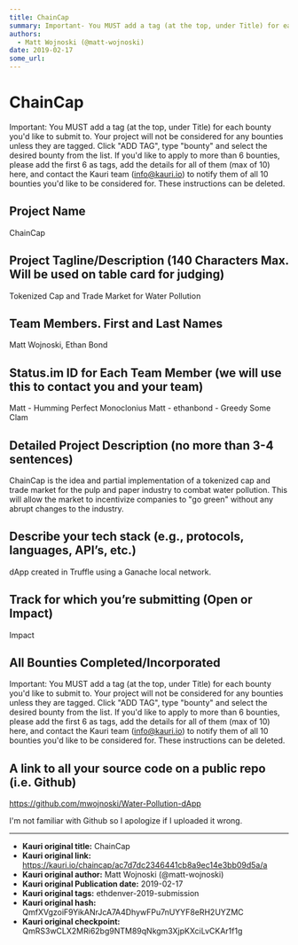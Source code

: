```yaml
---
title: ChainCap
summary: Important- You MUST add a tag (at the top, under Title) for each bounty youd like to submit to. Your project will not be considered for any bounties unless they are tagged. Click ADD TAG, type bounty and select the desired bounty from the list. If youd like to apply to more than 6 bounties, please add the first 6 as tags, add the details for all of them (max of 10) here, and contact the Kauri team (info@kauri.io) to notify them of all 10 bounties youd like to be considered for. These instruction
authors:
  - Matt Wojnoski (@matt-wojnoski)
date: 2019-02-17
some_url: 
---
```


# ChainCap



Important: You MUST add a tag (at the top, under Title) for each bounty you'd like to submit to. Your project will not be considered for any bounties unless they are tagged. Click "ADD TAG", type  "bounty" and select the desired bounty from the list. If you'd like to apply to more than 6 bounties, please add the first 6 as tags, add the details for all of them (max of 10) here, and contact the Kauri team (info@kauri.io) to notify them of all 10 bounties you'd like to be considered for. These instructions can be deleted.

## Project Name
ChainCap

## Project Tagline/Description (140 Characters Max. Will be used on table card for judging)
Tokenized Cap and Trade Market for Water Pollution

## Team Members. First and Last Names
Matt Wojnoski, Ethan Bond

## Status.im ID for Each Team Member (we will use this to contact you and your team)
Matt - Humming Perfect Monoclonius
Matt - ethanbond - Greedy Some Clam

## Detailed Project Description (no more than 3-4 sentences)
ChainCap is the idea and partial implementation of a tokenized cap and trade market for the pulp and paper industry to combat water pollution. This will allow the market to incentivize companies to "go green" without any abrupt changes to the industry. 

## Describe your tech stack (e.g., protocols, languages, API’s, etc.)
dApp created in Truffle using a Ganache local network. 

## Track for which you’re submitting (Open or Impact)
Impact

## All Bounties Completed/Incorporated

Important: You MUST add a tag (at the top, under Title) for each bounty you'd like to submit to. Your project will not be considered for any bounties unless they are tagged. Click "ADD TAG", type  "bounty" and select the desired bounty from the list. If you'd like to apply to more than 6 bounties, please add the first 6 as tags, add the details for all of them (max of 10) here, and contact the Kauri team (info@kauri.io) to notify them of all 10 bounties you'd like to be considered for. These instructions can be deleted.

## A link to all your source code on a public repo (i.e. Github)
https://github.com/mwojnoski/Water-Pollution-dApp

I'm not familiar with Github so I apologize if I uploaded it wrong. 






---

- **Kauri original title:** ChainCap
- **Kauri original link:** https://kauri.io/chaincap/ac7d7dc2346441cb8a9ec14e3bb09d5a/a
- **Kauri original author:** Matt Wojnoski (@matt-wojnoski)
- **Kauri original Publication date:** 2019-02-17
- **Kauri original tags:** ethdenver-2019-submission
- **Kauri original hash:** QmfXVgzoiF9YikANrJcA7A4DhywFPu7nUYYF8eRH2UYZMC
- **Kauri original checkpoint:** QmRS3wCLX2MRi62bg9NTM89qNkgm3XjpKXciLvCKAr1f1g



